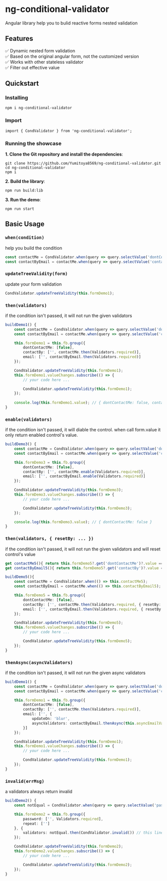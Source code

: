 # ng-conditional-validator
Angular library help you to bulid reactive forms nested validation

## Features
✅ Dynamic nested form validation<br>
✅ Based on the original angular form, not the customized version<br>
✅ Works with other stateless validator<br>
✅ Filter out effective value<br>

## Quickstart

### Installing
```
npm i ng-conditional-validator
```

### Import
```
import { CondValidator } from 'ng-conditional-validator';
```

### Running the showcase
**1. Clone the Git repository and install the dependencies**:
```
git clone https://github.com/Yumitoya8569/ng-conditional-validator.git
cd ng-conditional-validator
npm i
```
**2. Build the library**:
```
npm run build:lib
```
**3. Run the demo**:
```
npm run start
```

## Basic Usage

### `when(condition)`
help you build the condition
```typescript
const contactMe = CondValidator.when(query => query.selectValue('dontContactMe') === false);
const contactByEmail = contactMe.when(query => query.selectValue('contactBy') === 'email');
```

### `updateTreeValidity(form)`
update your form validation
```typescript
CondValidator.updateTreeValidity(this.formDemo1);
```

### `then(validators)`
if the condition isn't passed, it will not run the given validators
```typescript
buildDemo1() {
    const contactMe = CondValidator.when(query => query.selectValue('dontContactMe') === false);
    const contactByEmail = contactMe.when(query => query.selectValue('contactBy') === 'email');

    this.formDemo1 = this.fb.group({
        dontContactMe: [false],
        contactBy: ['', contactMe.then(Validators.required)],
        email: ['', contactByEmail.then(Validators.required)]
    });

    CondValidator.updateTreeValidity(this.formDemo1);
    this.formDemo1.valueChanges.subscribe(() => {
        // your code here ...

        CondValidator.updateTreeValidity(this.formDemo1);
    });
    
    console.log(this.formDemo1.value); // { dontContactMe: false, contactBy: '', email: '' }
}
```

### `enable(validators)`
if the condition isn't passed, it will diable the control.
when call form.value it only return enabled control's value.
```typescript
buildDemo3() {
    const contactMe = CondValidator.when(query => query.selectValue('dontContactMe') === false);
    const contactByEmail = contactMe.when(query => query.selectValue('contactBy') === 'email');

    this.formDemo3 = this.fb.group({
        dontContactMe: [false],
        contactBy: ['', contactMe.enable(Validators.required)],
        email: ['', contactByEmail.enable(Validators.required)]
    });

    CondValidator.updateTreeValidity(this.formDemo3);
    this.formDemo3.valueChanges.subscribe(() => {
        // your code here ...

        CondValidator.updateTreeValidity(this.formDemo3);
    });

    console.log(this.formDemo3.value); // { dontContactMe: false }
}
```

### `then(validators, { resetBy: ... })`
if the condition isn't passed, it will not run the given validators and will reset control's value
```typescript
get contactMe5(){ return this.formDemo5?.get('dontContactMe')?.value === false; }
get contactByEmail5(){ return this.formDemo5?.get('contactBy')?.value === 'email'; }

buildDemo5(){
    const contactMe = CondValidator.when(() => this.contactMe5);
    const contactByEmail = contactMe.when(() => this.contactByEmail5);

    this.formDemo5 = this.fb.group({
        dontContactMe: [false],
        contactBy: ['', contactMe.then(Validators.required, { resetBy: '' })],
        email: ['', contactByEmail.then(Validators.required, { resetBy: '' })]
    });

    CondValidator.updateTreeValidity(this.formDemo5);
    this.formDemo5.valueChanges.subscribe(() => {
        // your code here ...

        CondValidator.updateTreeValidity(this.formDemo5);
    });
}
```

### `thenAsync(asyncValidators)`
if the condition isn't passed, it will not run the given async validators
```typescript
buildDemo1() {
    const contactMe = CondValidator.when(query => query.selectValue('dontContactMe') === false);
    const contactByEmail = contactMe.when(query => query.selectValue('contactBy') === 'email');

    this.formDemo1 = this.fb.group({
        dontContactMe: [false],
        contactBy: ['', contactMe.then(Validators.required)],
        email: ['', {
            updateOn: 'blur',
            asyncValidators: contactByEmail.thenAsync(this.asyncEmailValidator)
        }]
    });

    CondValidator.updateTreeValidity(this.formDemo1);
    this.formDemo1.valueChanges.subscribe(() => {
        // your code here ...

        CondValidator.updateTreeValidity(this.formDemo1);
    });
}
```

### `invalid(errMsg)`
a validators always return invalid
```typescript
buildDemo2() {
    const notEqual = CondValidator.when(query => query.selectValue('password') !== query.selectValue('repeat'));

    this.formDemo2 = this.fb.group({
        password: ['', Validators.required],
        repeat: ['']
    }, {
        validators: notEqual.then(CondValidator.invalid()) // this line help you check repeat password
    });

    CondValidator.updateTreeValidity(this.formDemo2);
    this.formDemo2.valueChanges.subscribe(() => {
        // your code here ...

        CondValidator.updateTreeValidity(this.formDemo2);
    });
}
```
